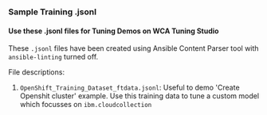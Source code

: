 ### Sample Training .jsonl

#### Use these .jsonl files for Tuning Demos on WCA Tuning Studio

These `.jsonl` files have been created using Ansible Content Parser tool with `ansible-linting` turned off. 

File descriptions:
1. `OpenShift_Training_Dataset_ftdata.jsonl`: Useful to demo 'Create Openshit cluster' example. Use this training data to tune a custom model which focusses on `ibm.cloudcollection`